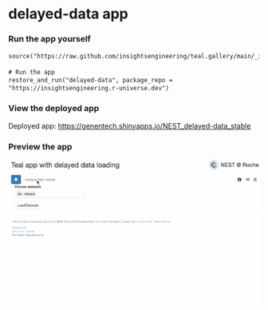 
<!-- Generated by app_readme_template.Rmd and generate_app_readme.R: do not edit by hand-->

# delayed-data app

### Run the app yourself

    source("https://raw.github.com/insightsengineering/teal.gallery/main/_internal/utils/sourceme.R")

    # Run the app
    restore_and_run("delayed-data", package_repo = "https://insightsengineering.r-universe.dev")

### View the deployed app

Deployed app: <https://genentech.shinyapps.io/NEST_delayed-data_stable>

### Preview the app

![](../_internal/quarto/assets/img/delayed-data.gif)<!-- -->
